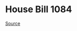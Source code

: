 # House Bill 1084

[Source](http://lawfilesext.leg.wa.gov/biennium/2023-24/Pdf/Bills/House%20Bills/1084.pdf)